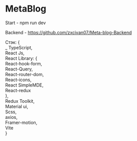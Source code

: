 # MetaBlog
Start - npm run dev


Backend - https://github.com/zxcivan07/Meta-blog-Backend


Стэк: { <br />_
        TypeScript, <br />
        React Js, <br />
        React Library: { <br />
          React-hook-form, <br />
          React-Query,  <br />
          React-router-dom, <br />
          React-icons, <br />
          React SimpleMDE, <br />
          React-redux <br />
        }, <br />
        Redux Toolkit, <br />
        Material ui, <br /> 
        Scss, <br />
        axios, <br />
        Framer-motion, <br />
        Vite <br />
} 
